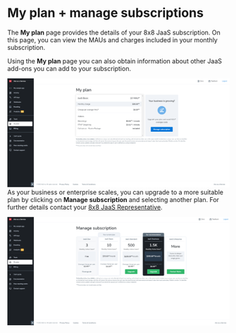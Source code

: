 # My plan + manage subscriptions

The **My plan** page provides the details of your 8x8 JaaS subscription. On this page, you can view the MAUs and charges included in your monthly subscription.

Using the **My plan** page you can also obtain information about other JaaS add-ons you can add to your subscription.

![1893](../images/55361b5-my_plan.png "my_plan.png")
As your business or enterprise scales, you can upgrade to a more suitable plan by clicking on **Manage subscription** and selecting another plan. For further details contact your [8x8 JaaS Representative](mailto:vpaas@8x8.com).

![1881](../images/5aa7b89-my_plan_manage_subscription.png "my_plan_manage_subscription.png") 
